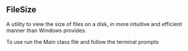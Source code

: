 ## FileSize

A utility to view the size of files on a disk, in more intuitive and efficient manner than Windows provides.

To use run the Main class file and follow the terminal prompts